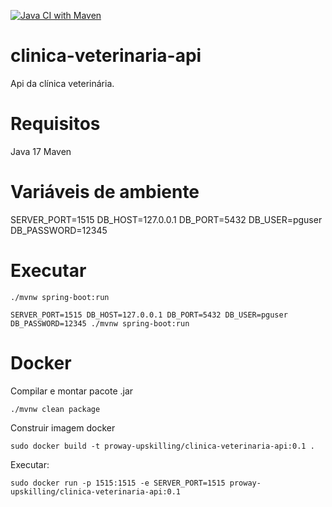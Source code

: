 [![Java CI with Maven](https://github.com/jefersonguerrajr/clinica-veterinaria-api/actions/workflows/maven.yml/badge.svg?branch=develop)](https://github.com/jefersonguerrajr/clinica-veterinaria-api/actions/workflows/maven.yml)

# clinica-veterinaria-api
Api da clínica veterinária.

# Requisitos

Java 17
Maven

# Variáveis de ambiente

SERVER_PORT=1515
DB_HOST=127.0.0.1
DB_PORT=5432
DB_USER=pguser
DB_PASSWORD=12345

# Executar

```
./mvnw spring-boot:run
```

```
SERVER_PORT=1515 DB_HOST=127.0.0.1 DB_PORT=5432 DB_USER=pguser DB_PASSWORD=12345 ./mvnw spring-boot:run
```

# Docker

Compilar e montar pacote .jar
```
./mvnw clean package
```

Construir imagem docker
```
sudo docker build -t proway-upskilling/clinica-veterinaria-api:0.1 .
```

Executar:
```
sudo docker run -p 1515:1515 -e SERVER_PORT=1515 proway-upskilling/clinica-veterinaria-api:0.1
```

